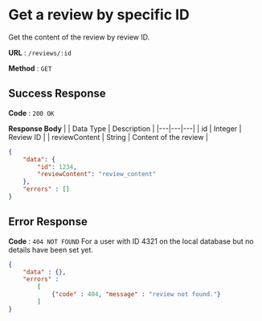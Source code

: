 # Get a review by specific ID

Get the content of the review by review ID.

**URL** : `/reviews/:id`

**Method** : `GET`

## Success Response

**Code** : `200 OK`

**Response Body**
|  | Data Type  | Description  | 
|---|---|---|
| id | Integer | Review ID |
| reviewContent | String | Content of the review |

```json
{
    "data": {
        "id": 1234,
        "reviewContent": "review_content"
    },
    "errors" : []
}
```

## Error Response

**Code** : `404 NOT FOUND`
For a user with ID 4321 on the local database but no details have been set yet.

```json
{
    "data" : {},
    "errors" : 
        [
            {"code" : 404, "message" : "review not found."}
        ]
}
```
